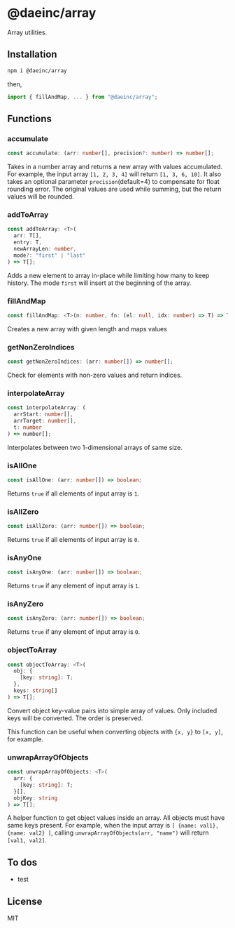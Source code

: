 # @daeinc/array

Array utilities.

## Installation

```sh
npm i @daeinc/array
```

then,

```js
import { fillAndMap, ... } from "@daeinc/array";
```

## Functions

### accumulate

```ts
const accumulate: (arr: number[], precision?: number) => number[];
```

Takes in a number array and returns a new array with values accumulated. For example, the input array `[1, 2, 3, 4]` will return `[1, 3, 6, 10]`. It also takes an optional parameter `precision`(default=4) to compensate for float rounding error. The original values are used while summing, but the return values will be rounded.

### addToArray

```ts
const addToArray: <T>(
  arr: T[],
  entry: T,
  newArrayLen: number,
  mode?: "first" | "last"
) => T[];
```

Adds a new element to array in-place while limiting how many to keep history. The mode `first` will insert at the beginning of the array.

### fillAndMap

```ts
const fillAndMap: <T>(n: number, fn: (el: null, idx: number) => T) => T[];
```

Creates a new array with given length and maps values

### getNonZeroIndices

```ts
const getNonZeroIndices: (arr: number[]) => number[];
```

Check for elements with non-zero values and return indices.

### interpolateArray

```ts
const interpolateArray: (
  arrStart: number[],
  arrTarget: number[],
  t: number
) => number[];
```

Interpolates between two 1-dimensional arrays of same size.

### isAllOne

```ts
const isAllOne: (arr: number[]) => boolean;
```

Returns `true` if all elements of input array is `1`.

### isAllZero

```ts
const isAllZero: (arr: number[]) => boolean;
```

Returns `true` if all elements of input array is `0`.

### isAnyOne

```ts
const isAnyOne: (arr: number[]) => boolean;
```

Returns `true` if any element of input array is `1`.

### isAnyZero

```ts
const isAnyZero: (arr: number[]) => boolean;
```

Returns `true` if any element of input array is `0`.

### objectToArray

```ts
const objectToArray: <T>(
  obj: {
    [key: string]: T;
  },
  keys: string[]
) => T[];
```

Convert object key-value pairs into simple array of values. Only included keys will be converted. The order is preserved.

This function can be useful when converting objects with `{x, y}` to `[x, y]`, for example.

### unwrapArrayOfObjects

```ts
const unwrapArrayOfObjects: <T>(
  arr: {
    [key: string]: T;
  }[],
  objKey: string
) => T[];
```

A helper function to get object values inside an array. All objects must have same keys present. For example, when the input array is `[ {name: val1}, {name: val2} ]`, calling `unwrapArrayOfObjects(arr, "name")` will return `[val1, val2]`.

## To dos

- test

## License

MIT
